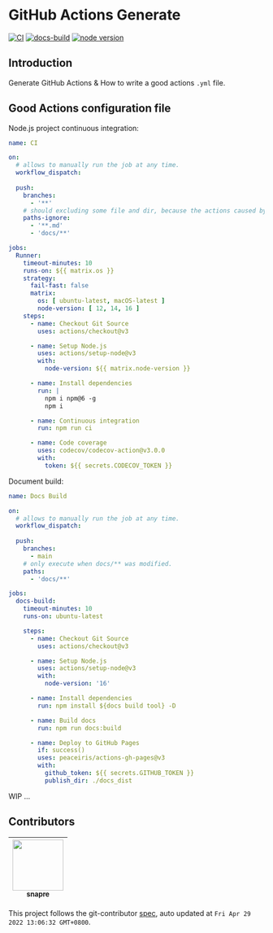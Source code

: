 # GitHub Actions Generate

[![CI][CI-image]][CI-url]
[![docs-build][docs-build-image]][docs-build-url]
[![node version][node-image]][node-url]

[CI-image]: https://github.com/snapre/github-actions-generate/actions/workflows/ci.yml/badge.svg
[CI-url]: https://github.com/snapre/github-actions-generate/actions/workflows/ci.yml
[docs-build-image]: https://github.com/snapre/github-actions-generate/actions/workflows/docs-build.yml/badge.svg
[docs-build-url]: https://github.com/snapre/github-actions-generate/actions/workflows/docs-build.yml
[node-image]: https://img.shields.io/badge/node.js-%3E=_12-green.svg?logo=node.js
[node-url]: http://nodejs.org

## Introduction

Generate GitHub Actions & How to write a good actions `.yml` file.

## Good Actions configuration file
Node.js project continuous integration:
```yml
name: CI

on:
  # allows to manually run the job at any time.
  workflow_dispatch:
  
  push:
    branches:
      - '**'
    # should excluding some file and dir, because the actions caused by these files are unnecessary.
    paths-ignore:
      - '**.md'
      - 'docs/**'

jobs:
  Runner:
    timeout-minutes: 10
    runs-on: ${{ matrix.os }}
    strategy:
      fail-fast: false
      matrix:
        os: [ ubuntu-latest, macOS-latest ]
        node-version: [ 12, 14, 16 ]
    steps:
      - name: Checkout Git Source
        uses: actions/checkout@v3

      - name: Setup Node.js
        uses: actions/setup-node@v3
        with:
          node-version: ${{ matrix.node-version }}

      - name: Install dependencies
        run: |
          npm i npm@6 -g
          npm i

      - name: Continuous integration
        run: npm run ci

      - name: Code coverage
        uses: codecov/codecov-action@v3.0.0
        with:
          token: ${{ secrets.CODECOV_TOKEN }}
```
Document build:
```yml
name: Docs Build

on:
  # allows to manually run the job at any time.
  workflow_dispatch:
  
  push:
    branches:
      - main
    # only execute when docs/** was modified.
    paths:
      - 'docs/**'

jobs:
  docs-build:
    timeout-minutes: 10
    runs-on: ubuntu-latest

    steps:
      - name: Checkout Git Source
        uses: actions/checkout@v3

      - name: Setup Node.js
        uses: actions/setup-node@v3
        with:
          node-version: '16'

      - name: Install dependencies
        run: npm install ${docs build tool} -D

      - name: Build docs
        run: npm run docs:build

      - name: Deploy to GitHub Pages
        if: success()
        uses: peaceiris/actions-gh-pages@v3
        with:
          github_token: ${{ secrets.GITHUB_TOKEN }}
          publish_dir: ./docs_dist
```
WIP ...

<!-- GITCONTRIBUTOR_START -->

## Contributors

|[<img src="https://avatars.githubusercontent.com/u/52845048?v=4" width="100px;"/><br/><sub><b>snapre</b></sub>](https://github.com/snapre)<br/>|
| :---: |


This project follows the git-contributor [spec](https://github.com/xudafeng/git-contributor), auto updated at `Fri Apr 29 2022 13:06:32 GMT+0800`.

<!-- GITCONTRIBUTOR_END -->
